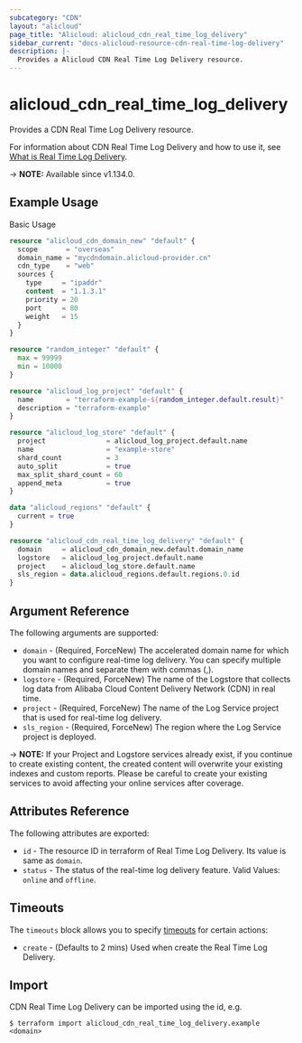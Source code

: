 ```yaml
---
subcategory: "CDN"
layout: "alicloud"
page_title: "Alicloud: alicloud_cdn_real_time_log_delivery"
sidebar_current: "docs-alicloud-resource-cdn-real-time-log-delivery"
description: |-
  Provides a Alicloud CDN Real Time Log Delivery resource.
---
```


# alicloud_cdn_real_time_log_delivery

Provides a CDN Real Time Log Delivery resource.

For information about CDN Real Time Log Delivery and how to use it, see [What is Real Time Log Delivery](https://www.alibabacloud.com/help/en/cdn/developer-reference/api-cdn-2018-05-10-createrealtimelogdelivery).

-> **NOTE:** Available since v1.134.0.

## Example Usage

Basic Usage

```terraform
resource "alicloud_cdn_domain_new" "default" {
  scope       = "overseas"
  domain_name = "mycdndomain.alicloud-provider.cn"
  cdn_type    = "web"
  sources {
    type     = "ipaddr"
    content  = "1.1.3.1"
    priority = 20
    port     = 80
    weight   = 15
  }
}

resource "random_integer" "default" {
  max = 99999
  min = 10000
}

resource "alicloud_log_project" "default" {
  name        = "terraform-example-${random_integer.default.result}"
  description = "terraform-example"
}

resource "alicloud_log_store" "default" {
  project               = alicloud_log_project.default.name
  name                  = "example-store"
  shard_count           = 3
  auto_split            = true
  max_split_shard_count = 60
  append_meta           = true
}

data "alicloud_regions" "default" {
  current = true
}

resource "alicloud_cdn_real_time_log_delivery" "default" {
  domain     = alicloud_cdn_domain_new.default.domain_name
  logstore   = alicloud_log_project.default.name
  project    = alicloud_log_store.default.name
  sls_region = data.alicloud_regions.default.regions.0.id
}
```

## Argument Reference

The following arguments are supported:

* `domain` - (Required, ForceNew) The accelerated domain name for which you want to configure real-time log delivery. You can specify multiple domain names and separate them with commas (,).
* `logstore` - (Required, ForceNew) The name of the Logstore that collects log data from Alibaba Cloud Content Delivery Network (CDN) in real time.
* `project` - (Required, ForceNew) The name of the Log Service project that is used for real-time log delivery.
* `sls_region` - (Required, ForceNew) The region where the Log Service project is deployed.

-> **NOTE:** If your Project and Logstore services already exist, if you continue to create existing content, the created content will overwrite your existing indexes and custom reports. Please be careful to create your existing services to avoid affecting your online services after coverage.

## Attributes Reference

The following attributes are exported:

* `id` - The resource ID in terraform of Real Time Log Delivery. Its value is same as `domain`.
* `status` - The status of the real-time log delivery feature. Valid Values: `online` and `offline`.

## Timeouts

The `timeouts` block allows you to specify [timeouts](https://www.terraform.io/docs/configuration-0-11/resources.html#timeouts) for certain actions:

* `create` - (Defaults to 2 mins) Used when create the Real Time Log Delivery.

## Import

CDN Real Time Log Delivery can be imported using the id, e.g.

```shell
$ terraform import alicloud_cdn_real_time_log_delivery.example <domain>
```
